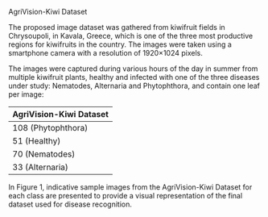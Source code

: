 AgriVision-Kiwi Dataset

The proposed image dataset was gathered from kiwifruit fields in Chrysoupoli, in Kavala, Greece, which is one of the three most productive regions for kiwifruits in the country. The images were taken using a smartphone camera with a resolution of 1920×1024 pixels.

The images were captured during various hours of the day in summer from multiple kiwifruit plants, healthy and infected with one of the three diseases under study: Nematodes, Alternaria and Phytophthora, and contain one leaf per image:

| AgriVision-Kiwi Dataset| 
|----------------|
| 108 (Phytophthora)|
| 51 (Healthy)        | 
| 70 (Nematodes)      | 
| 33 (Alternaria)     | 

In Figure 1, indicative sample images from the AgriVision-Kiwi Dataset for each class are presented to provide a visual representation of the final dataset used for disease recognition.
